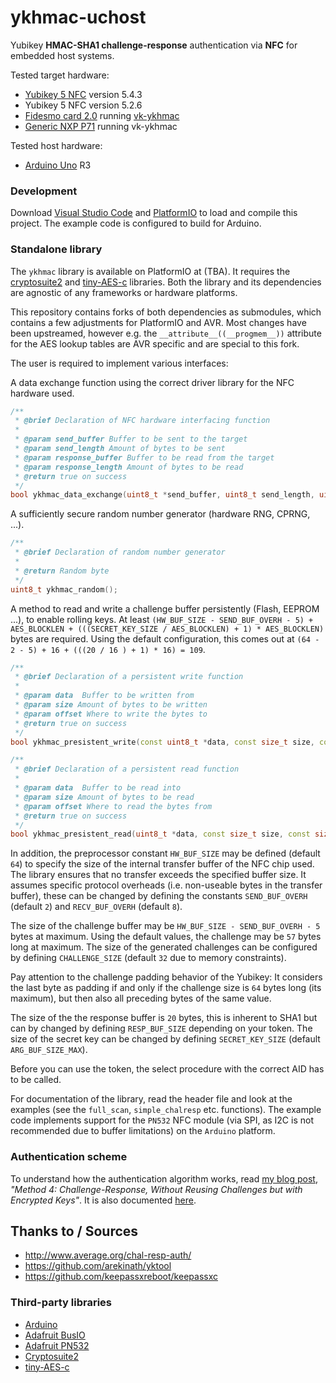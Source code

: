 # ykhmac-uchost

Yubikey **HMAC-SHA1 challenge-response** authentication via **NFC** for embedded host systems.

Tested target hardware:
 - [Yubikey 5 NFC](https://www.yubico.com/de/product/yubikey-5-nfc/) version 5.4.3
 - Yubikey 5 NFC version 5.2.6
 - [Fidesmo card 2.0](https://shop.fidesmo.com/products/fidesmo-card-2-0) running [vk-ykhmac](https://github.com/StarGate01/vk-ykhmac)
 - [Generic NXP P71](https://www.nxp.com/products/security-and-authentication/security-controllers/smartmx3-p71d321-secure-and-flexible-microcontroller:SMARTMX3-P71D321) running vk-ykhmac

Tested host hardware:
 - [Arduino Uno](https://store.arduino.cc/products/arduino-uno-rev3/) R3

### Development

Download [Visual Studio Code](https://code.visualstudio.com/) and [PlatformIO](https://platformio.org/) to load and compile this project. The example code is configured to build for Arduino.

### Standalone library

The `ykhmac` library is available on PlatformIO at (TBA). It requires the [cryptosuite2](https://github.com/daknuett/cryptosuite2) and [tiny-AES-c](https://github.com/kokke/tiny-AES-c) libraries. Both the library and its dependencies are agnostic of any frameworks or hardware platforms. 

This repository contains forks of both dependencies as submodules, which contains a few adjustments for PlatformIO and AVR. Most changes have been upstreamed, however e.g. the `__attribute__((__progmem__))` attribute for the AES lookup tables are AVR specific and are special to this fork.

The user is required to implement various interfaces:

A data exchange function using the correct driver library for the NFC hardware used.

```cpp
/**
 * @brief Declaration of NFC hardware interfacing function
 * 
 * @param send_buffer Buffer to be sent to the target
 * @param send_length Amount of bytes to be sent
 * @param response_buffer Buffer to be read from the target
 * @param response_length Amount of bytes to be read
 * @return true on success
 */
bool ykhmac_data_exchange(uint8_t *send_buffer, uint8_t send_length, uint8_t* response_buffer, uint8_t* response_length);
```

A sufficiently secure random number generator (hardware RNG, CPRNG, ...).

```cpp
/**
 * @brief Declaration of random number generator
 * 
 * @return Random byte
 */
uint8_t ykhmac_random();
```

A method to read and write a challenge buffer persistently (Flash, EEPROM ...), to enable rolling keys. At least `(HW_BUF_SIZE - SEND_BUF_OVERH - 5) + AES_BLOCKLEN + (((SECRET_KEY_SIZE / AES_BLOCKLEN) + 1) * AES_BLOCKLEN)` bytes are required. Using the default configuration, this comes out at `(64 - 2 - 5) + 16 + (((20 / 16 ) + 1) * 16) = 109`.

```cpp
/**
 * @brief Declaration of a persistent write function
 * 
 * @param data  Buffer to be written from
 * @param size Amount of bytes to be written
 * @param offset Where to write the bytes to
 * @return true on success
 */
bool ykhmac_presistent_write(const uint8_t *data, const size_t size, const size_t offset);

/**
 * @brief Declaration of a persistent read function
 * 
 * @param data  Buffer to be read into
 * @param size Amount of bytes to be read
 * @param offset Where to read the bytes from
 * @return true on success
 */
bool ykhmac_presistent_read(uint8_t *data, const size_t size, const size_t offset);
```

In addition, the preprocessor constant `HW_BUF_SIZE` may be defined (default `64`) to specify the size of the internal transfer buffer of the NFC chip used. The library ensures that no transfer exceeds the specified buffer size. It assumes specific protocol overheads (i.e. non-useable bytes in the transfer buffer), these can be changed by defining the constants `SEND_BUF_OVERH` (default `2`) and `RECV_BUF_OVERH` (default `8`).

The size of the challenge buffer may be `HW_BUF_SIZE - SEND_BUF_OVERH - 5` bytes at maximum. Using the default values, the challenge may be `57` bytes long at maximum. The size of the generated challenges can be configured by defining `CHALLENGE_SIZE` (default `32` due to memory constraints).

Pay attention to the challenge padding behavior of the Yubikey: It considers the last byte as padding if and only if the challenge size is `64` bytes long (its maximum), but then also all preceding bytes of the same value.

The size of the the response buffer is `20` bytes, this is inherent to SHA1 but can by changed by defining `RESP_BUF_SIZE` depending on your token. The size of the secret key can be changed by defining `SECRET_KEY_SIZE` (default `ARG_BUF_SIZE_MAX`).

Before you can use the token, the select procedure with the correct AID has to be called.

For documentation of the library, read the header file and look at the examples (see the `full_scan`, `simple_chalresp` etc. functions). The example code implements support for the `PN532` NFC module (via SPI, as I2C is not recommended due to buffer limitations) on the `Arduino` platform.

### Authentication scheme

To understand how the authentication algorithm works, read [my blog post](https://chrz.de/?p=542), *"Method 4: Challenge-Response, Without Reusing Challenges but with Encrypted Keys"*. It is also documented [here](http://www.average.org/chal-resp-auth/).

## Thanks to / Sources

- http://www.average.org/chal-resp-auth/
- https://github.com/arekinath/yktool
- https://github.com/keepassxreboot/keepassxc

### Third-party libraries

- [Arduino](https://www.arduino.cc/)
- [Adafruit BusIO](https://platformio.org/lib/show/6214/Adafruit%20BusIO)
- [Adafruit PN532](https://platformio.org/lib/show/29/Adafruit%20PN532)
- [Cryptosuite2](https://platformio.org/lib/show/5829/cryptosuite2)
- [tiny-AES-c](https://platformio.org/lib/show/5421/tiny-AES-c)